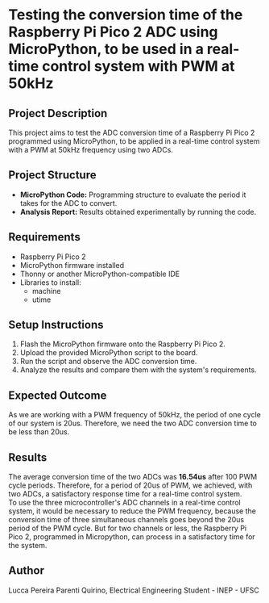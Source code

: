 # Testing the conversion time of the Raspberry Pi Pico 2 ADC using MicroPython, to be used in a real-time control system with PWM at 50kHz

## Project Description
This project aims to test the ADC conversion time of a Raspberry Pi Pico 2 programmed using MicroPython, to be applied in a real-time control system with a PWM at 50kHz frequency using two ADCs.

## Project Structure
- **MicroPython Code:** Programming structure to evaluate the period it takes for the ADC to convert.
- **Analysis Report:** Results obtained experimentally by running the code.

## Requirements
- Raspberry Pi Pico 2
- MicroPython firmware installed
- Thonny or another MicroPython-compatible IDE
- Libraries to install:
  - machine
  - utime

## Setup Instructions
1. Flash the MicroPython firmware onto the Raspberry Pi Pico 2.
2. Upload the provided MicroPython script to the board.
3. Run the script and observe the ADC conversion time.
4. Analyze the results and compare them with the system's requirements.

## Expected Outcome
As we are working with a PWM frequency of 50kHz, the period of one cycle of our system is 20us. Therefore, we need the two ADC conversion time to be less than 20us.

## Results
The average conversion time of the two ADCs was **16.54us** after 100 PWM cycle periods.
Therefore, for a period of 20us of PWM, we achieved, with two ADCs, a satisfactory response time for a real-time control system.  
To use the three microcontroller's ADC channels in a real-time control system, it would be necessary to reduce the PWM frequency, because the conversion time of three simultaneous channels goes beyond the 20us period of the PWM cycle.
But for two channels or less, the Raspberry Pi Pico 2, programmed in Micropython, can process in a satisfactory time for the system.

## Author
Lucca Pereira Parenti Quirino, Electrical Engineering Student - INEP - UFSC


